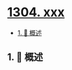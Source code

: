 # [1304. xxx](https://github.com/Tdahuyou/TNotes.leetcode/tree/main/notes/1304.%20xxx)

<!-- region:toc -->

- [1. 📝 概述](#1--概述)

<!-- endregion:toc -->

## 1. 📝 概述
